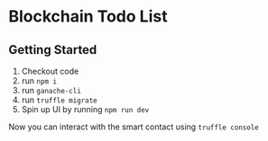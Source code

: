 # Blockchain Todo List

## Getting Started
1. Checkout code
2. run `npm i`
3. run `ganache-cli` 
4. run `truffle migrate`
5. Spin up UI by running `npm run dev`

Now you can interact with the smart contact using `truffle console`


